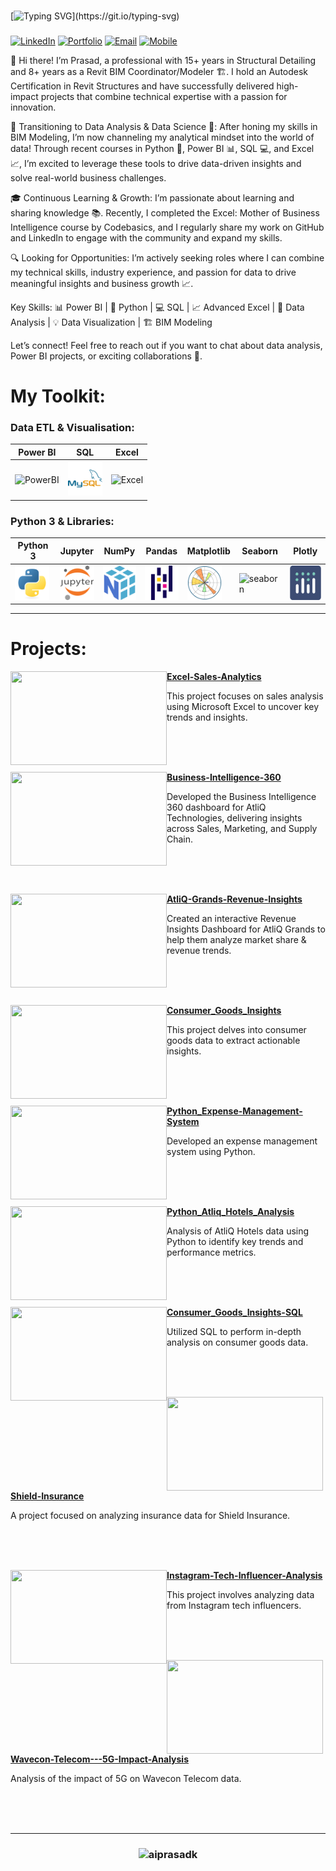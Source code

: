 ### <div align="center"> 
[![Typing SVG](https://readme-typing-svg.demolab.com?font=Fira+Code&weight=600&size=27&duration=1000&pause=1500¢er=true&vCenter=true&width=600&height=100&lines=Hi!+I+am+Prasad+Kulkarni.;I+am+a+Aspiring+Data+Analyst.;Check+out+my+GitHub+portfolio+🥋!)](https://git.io/typing-svg) 
</div>

### <div align="center"> 
[![LinkedIn](https://img.shields.io/badge/|-LinkedIn-informational?style=flat&logo=linkedin&logoColor=white&color=orange)](https://www.linkedin.com/in/prasad7k) 
[![Portfolio](https://img.shields.io/badge/|-Portfolio-333333?style=flat&logo=affine&logoColor=white&color=orange)](https://codebasics.io/portfolio/Prasad-Kulkarni) 
[![Email](https://img.shields.io/badge/|-Email-D14836?style=flat&logo=gmail&logoColor=white&color=orange)](mailto:aiprasadk@gmail.com) 
[![Mobile](https://img.shields.io/badge/|-(+91)9028966077-6AA84F?style=flat&logo=allocine&logoColor=white&color=orange)]() 
</div>

👋 Hi there! I’m Prasad, a professional with 15+ years in Structural Detailing and 8+ years as a Revit BIM Coordinator/Modeler 🏗️. I hold an Autodesk Certification in Revit Structures and have successfully delivered high-impact projects that combine technical expertise with a passion for innovation.

🔄 Transitioning to Data Analysis & Data Science 🚀:
After honing my skills in BIM Modeling, I’m now channeling my analytical mindset into the world of data! Through recent courses in Python 🐍, Power BI 📊, SQL 💻, and Excel 📈, I’m excited to leverage these tools to drive data-driven insights and solve real-world business challenges.

🎓 Continuous Learning & Growth:
I’m passionate about learning and sharing knowledge 📚. Recently, I completed the Excel: Mother of Business Intelligence course by Codebasics, and I regularly share my work on GitHub and LinkedIn to engage with the community and expand my skills.

🔍 Looking for Opportunities:
I’m actively seeking roles where I can combine my technical skills, industry experience, and passion for data to drive meaningful insights and business growth 📈.

Key Skills:
📊 Power BI | 🐍 Python | 💻 SQL | 📈 Advanced Excel | 🧠 Data Analysis | 💡 Data Visualization | 🏗️ BIM Modeling

Let’s connect! Feel free to reach out if you want to chat about data analysis, Power BI projects, or exciting collaborations 🤝.

# My Toolkit:

### Data ETL & Visualisation:
| Power BI | SQL | Excel |
|---|---|---|
| <img src="https://github.com/microsoft/PowerBI-Icons/blob/main/SVG/Power-BI.svg" title="PowerBI" alt="PowerBI" width="55" height="55"/> | <img src="https://github.com/devicons/devicon/blob/master/icons/mysql/mysql-original-wordmark.svg" title="SQL" alt="SQL" width="55" height="55"/> | <img src="https://github.com/user-attachments/assets/0ed55528-bc48-414a-91c5-0d3d6da434d7" title="Excel" alt="Excel" width="55" height="55"/> |

### Python 3 & Libraries:
| Python 3 | Jupyter | NumPy | Pandas | Matplotlib | Seaborn | Plotly |
|---|---|---|---|---|---|---|
| <img src="https://github.com/devicons/devicon/blob/master/icons/python/python-original.svg" title="Python" alt="Python" width="55" height="55"/> | <img src="https://github.com/devicons/devicon/blob/master/icons/jupyter/jupyter-original-wordmark.svg" title="Jupiter" alt="Jupiter" width="55" height="55"/> | <img src="https://github.com/devicons/devicon/blob/master/icons/numpy/numpy-original.svg" title="Numpy" alt="Numpy" width="55" height="55"/> | <img src="https://github.com/devicons/devicon/blob/master/icons/pandas/pandas-original.svg" title="Pandas" alt="Pandas" width="55" height="55"/> | <img src="https://github.com/devicons/devicon/blob/master/icons/matplotlib/matplotlib-original.svg" title="matplotlib" alt="matplotlib" width="55" height="55"/> | <img src="https://cdn.worldvectorlogo.com/logos/seaborn-1.svg" title="seaborn" alt="seaborn" width="55" height="55"/> | <img src="https://github.com/devicons/devicon/blob/master/icons/plotly/plotly-original.svg" title="plotly" alt="plotly" width="55" height="55"/> |

---

# Projects:

<img align="left" width="250" height="150" src="https://via.placeholder.com/250x150?text=Project+Thumbnail"> **[Excel-Sales-Analytics](https://github.com/your-username/Excel-Sales-Analytics)**
</p> This project focuses on sales analysis using Microsoft Excel to uncover key trends and insights.
</p>
<br><br><br>

<img align="left" width="250" height="150" src="https://via.placeholder.com/250x150?text=Project+Thumbnail"> **[Business-Intelligence-360](https://github.com/your-username/Business-Intelligence-360)**
</p> Developed the Business Intelligence 360 dashboard for AtliQ Technologies, delivering insights across Sales, Marketing, and Supply Chain.
</p>
<br><br><br>

<img align="left" width="250" height="150" src="https://via.placeholder.com/250x150?text=Project+Thumbnail"> **[AtliQ-Grands-Revenue-Insights](https://github.com/your-username/AtliQ-Grands-Revenue-Insights)**
</p> Created an interactive Revenue Insights Dashboard for AtliQ Grands to help them analyze market share & revenue trends.
</p>
<br><br><br>

<img align="left" width="250" height="150" src="https://via.placeholder.com/250x150?text=Project+Thumbnail"> **[Consumer_Goods_Insights](https://github.com/your-username/Consumer_Goods_Insights)**
</p> This project delves into consumer goods data to extract actionable insights.
</p>
<br><br><br>

<img align="left" width="250" height="150" src="https://via.placeholder.com/250x150?text=Project+Thumbnail"> **[Python_Expense-Management-System](https://github.com/your-username/Python_Expense-Management-System)**
</p> Developed an expense management system using Python.
</p>
<br><br><br>

<img align="left" width="250" height="150" src="https://via.placeholder.com/250x150?text=Project+Thumbnail"> **[Python_Atliq_Hotels_Analysis](https://github.com/your-username/Python_Atliq_Hotels_Analysis)**
</p> Analysis of AtliQ Hotels data using Python to identify key trends and performance metrics.
</p>
<br><br><br>

<img align="left" width="250" height="150" src="https://via.placeholder.com/250x150?text=Project+Thumbnail"> **[Consumer_Goods_Insights-SQL](https://github.com/your-username/Consumer_Goods_Insights-SQL)**
</p> Utilized SQL to perform in-depth analysis on consumer goods data.
</p>
<br><br><br>

<img align="left" width="250" height="150" src="https://via.placeholder.com/250x150?text=Project+Thumbnail"> **[Shield-Insurance](https://github.com/your-username/Shield-Insurance)**
</p> A project focused on analyzing insurance data for Shield Insurance.
</p>
<br><br><br>

<img align="left" width="250" height="150" src="https://via.placeholder.com/250x150?text=Project+Thumbnail"> **[Instagram-Tech-Influencer-Analysis](https://github.com/your-username/Instagram-Tech-Influencer-Analysis)**
</p> This project involves analyzing data from Instagram tech influencers.
</p>
<br><br><br>

<img align="left" width="250" height="150" src="https://via.placeholder.com/250x150?text=Project+Thumbnail"> **[Wavecon-Telecom---5G-Impact-Analysis](https://github.com/your-username/Wavecon-Telecom---5G-Impact-Analysis)**
</p> Analysis of the impact of 5G on Wavecon Telecom data.
</p>
<br><br><br>

---

### <div align="center"> <img src="https://komarev.com/ghpvc/?username=aiprasadk&style=for-the-badge&color=orange&base=300" alt="aiprasadk"/> </div>
